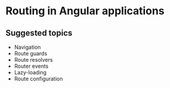 # Routing in Angular applications

## Suggested topics
- Navigation
- Route guards
- Route resolvers
- Router events
- Lazy-loading
- Route configuration
